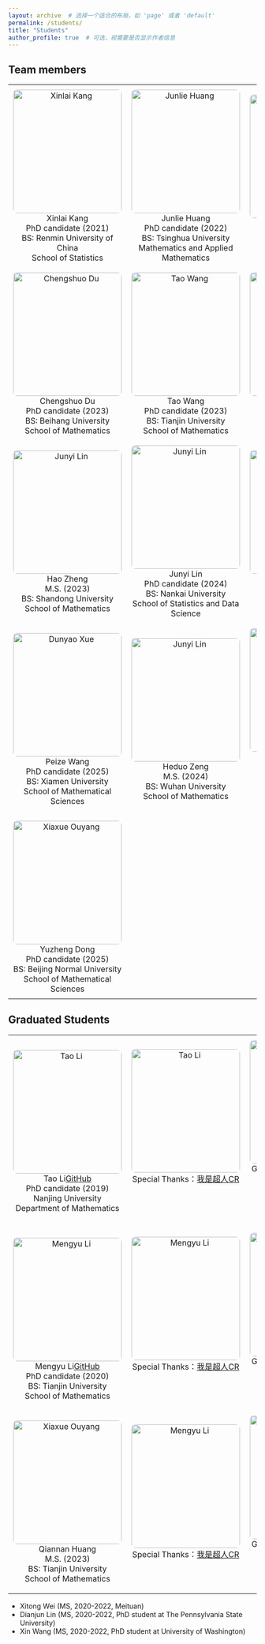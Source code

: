 ```yaml
---
layout: archive  # 选择一个适合的布局，如 'page' 或者 'default'
permalink: /students/
title: "Students"
author_profile: true  # 可选，视需要是否显示作者信息
---
```



## Team members
<style>
  table, tr, td {
    border: none !important;
  }
  img {
    width: 220px;
    height: 220px;
    object-fit: cover;
    border-radius: 8px;
  }
  td {
    text-align: center;
    padding: 10px;
  }
</style>


<table>
  <tr>
    <td>
      <img src="https://cheng-bdal.github.io//images/头像/康欣来.jpg" alt="Xinlai Kang"><br>
      Xinlai Kang<br>
      PhD candidate (2021)<br>
      BS: Renmin University of China<br>
      School of Statistics
    </td>
    <td>
      <img src="https://cheng-bdal.github.io//images/头像/黄君烈.jpg" alt="Junlie Huang"><br>
      Junlie Huang<br>
      PhD candidate (2022)<br>
      BS: Tsinghua University<br>
      Mathematics and Applied Mathematics
    </td>
    <td>
      <img src="https://cheng-bdal.github.io//images/头像/朱珺.jpg" alt="Jun Zhu"><br>
      Jun Zhu<br>
      PhD candidate (2022)<br>
      BS: Southeast University<br>
      School of Mathematics
    </td>
  </tr>
  <tr>
    <td>
      <img src="https://cheng-bdal.github.io//images/头像/杜承朔.jpg" alt="Chengshuo Du"><br>
      Chengshuo Du<br>
      PhD candidate (2023)<br>
      BS: Beihang University<br>
      School of Mathematics
    </td>
    <td>
      <img src="https://cheng-bdal.github.io//images/头像/王涛.jpg" alt="Tao Wang"><br>
      Tao Wang<br>
      PhD candidate (2023)<br>
      BS: Tianjin University<br>
      School of Mathematics
    </td>
    <td>
      <img src="https://cheng-bdal.github.io//images/头像/欧阳夏雪.jpg" alt="Xiaxue Ouyang"><br>
      Xiaxue Ouyang<br>
      PhD candidate (2023)<br>
      BS: Wuhan University<br>
      School of Mathematics
    </td>
  </tr>
  <tr>
    <td>
      <img src="https://cheng-bdal.github.io//images/头像/郑浩.jpg" alt="Junyi Lin"><br>
      Hao Zheng<br>
      M.S. (2023)<br>
      BS: Shandong University<br>
      School of Mathematics
    </td>
    <td>
      <img src="https://cheng-bdal.github.io//images/头像/林俊一.jpg" alt="Junyi Lin"><br>
      Junyi Lin<br>
      PhD candidate (2024)<br>
      BS: Nankai University<br>
      School of Statistics and Data Science
    </td>
    <td>
      <img src="https://cheng-bdal.github.io//images/头像/薛敦耀.jpg" alt="Dunyao Xue"><br>
      Dunyao Xue<br>
      PhD candidate (2024)<br>
      BS: Lanzhou University<br>
      Cuiying Honors College
    </td>
  </tr>
  <tr>
    <td>
      <img src="https://cheng-bdal.github.io//images/头像/王沛泽.jpg" alt="Dunyao Xue"><br>
      Peize Wang<br>
      PhD candidate (2025)<br>
      BS: Xiamen University<br>
      School of Mathematical Sciences
    </td>
    <td>
      <img src="https://cheng-bdal.github.io//images/头像/曾贺舵.jpg" alt="Junyi Lin"><br>
      Heduo Zeng<br>
      M.S. (2024)<br>
      BS: Wuhan University<br>
      School of Mathematics
    </td>
    <td>
      <img src="https://cheng-bdal.github.io//images/头像/梁浩贤.jpg" alt="Dunyao Xue"><br>
      Haoxian Liang<br>
      M.S. (2024)<br>
      BS: Renmin University of China<br>
      School of Mathematical Sciences
    </td>
  </tr>
  <tr>
    <td>
      <img src="https://cheng-bdal.github.io//images/头像/董雨铮.jpg" alt="Xiaxue Ouyang"><br>
      Yuzheng Dong<br>
      PhD candidate (2025)<br>
      BS: Beijing Normal University<br>
      School of Mathematical Sciences
    </td>
  </tr>
</table>

## Graduated Students
<style>
  table, tr, td {
    border: none !important;
  }
  img {
    width: 220px;
    height: 250px;
    object-fit: cover;
    border-radius: 8px;
    vertical-align: top; /* 确保图片顶部对齐 */
  }
  td {
    text-align: center;
    padding: 10px;
  }
</style>

<table>
  <tr>
    <td>
     <img src="https://cheng-bdal.github.io//images/头像/李涛.jpg" alt="Tao Li"><br>
      Tao Li<a href="https://github.com/sherlockLitao">GitHub</a><br>
      PhD candidate (2019)<br>
      Nanjing University<br>
      Department of Mathematics
    </td>
    <td>
    <img src="https://cheng-bdal.github.io//images/李涛毕业礼物.jpg" alt="Tao Li"><br>
    Special Thanks：<a href="https://space.bilibili.com/652096797?spm_id_from=333.337.0.0">我是超人CR</a><br>
    <br>
    <br>
    <br>
    </td>
    <td>
    <img src="https://cheng-bdal.github.io//images/李涛毕业照.jpg" alt="Tao Li"><br>
    Graduation Commemoration on May 17, 2024<br>
    Work destination: China Galaxy Securities<br>
    <br>
    <br>
    </td>
  </tr>
  <tr>
    <td>
      <img src="https://cheng-bdal.github.io//images/头像/李梦雨.jpg" alt="Mengyu Li"><br>
      Mengyu Li<a href="https://mengyu8042.github.io/">GitHub</a><br>
      PhD candidate (2020)<br>
      BS: Tianjin University<br>
      School of Mathematics
    </td>
    <td>
      <img src="https://cheng-bdal.github.io//images/李梦雨毕业照/李梦雨毕业照1.jpg" alt="Mengyu Li"><br>
    Special Thanks：<a href="https://space.bilibili.com/652096797?spm_id_from=333.337.0.0">我是超人CR</a><br>
    <br>
    <br>
    <br>
    </td>
    <td>
      <img src="https://cheng-bdal.github.io//images/李梦雨毕业照/李梦雨毕业照2.jpg" alt="Mengyu Li"><br>
      Graduation Commemoration on May 16, 2025<br>
      <br>
      <br>
      <br>
    </td>
  </tr>
  <tr>
    <td>
      <img src="https://cheng-bdal.github.io//images/头像/黄倩楠.jpg" alt="Xiaxue Ouyang"><br>
      Qiannan Huang<br>
      M.S. (2023)<br> 
      BS: Tianjin University<br>
      School of Mathematics
    </td>
    <td>
      <img src="https://cheng-bdal.github.io//images/黄倩楠毕业照/黄倩楠毕业照1.jpg" alt="Mengyu Li"><br>
    Special Thanks：<a href="https://space.bilibili.com/652096797?spm_id_from=333.337.0.0">我是超人CR</a><br>
    <br>
    <br>
    </td>
    <td>
      <img src="https://cheng-bdal.github.io//images/黄倩楠毕业照/黄倩楠毕业照2.jpg" alt="Mengyu Li"><br>
      Graduation Commemoration on May 25, 2025<br>
      Next affiliation:<br>
      HKU Business School<br>
      <br>
    </td>
  </tr>
</table>


- Xitong Wei (MS, 2020-2022, Meituan)
- Dianjun Lin (MS, 2020-2022, PhD student at  The Pennsylvania State University)
- Xin Wang (MS, 2020-2022, PhD student at University of Washington)


